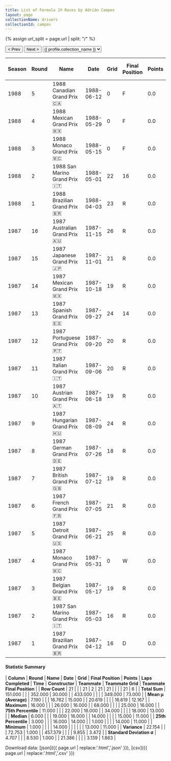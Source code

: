 ```yaml
---
title: List of Formula 1® Races by Adrián Campos
layout: page
collectionName: drivers
collectionId: campos
---
```


{% assign url_split = page.url | split: "/" %}
<div id="collection-navigation">
<button onclick="selector.options[selector.selectedIndex-1].value && (window.location = selector.options[selector.selectedIndex-1].value);">&lt; Prev</button>
<button onclick="selector.options[selector.selectedIndex+1].value && (window.location = selector.options[selector.selectedIndex+1].value);">Next &gt;</button>
<select id="selector" onchange="this.options[this.selectedIndex].value && (window.location = this.options[this.selectedIndex].value);">
  {% for collectionId in site.data[page.collectionName].refs %}
    {% if collectionId == page.collectionId %}
      {% assign selected = "selected" %}
    {% else %}
      {% assign selected = "" %}
    {% endif %}
    {% assign profile = site.data[page.collectionName][collectionId].profile %}
    <option value="/f1/{{ page.collectionName }}/{{ collectionId }}/{{ url_split[4] }}" {{ selected }}>{{ profile.collection_name }}</option>
  {% endfor %}
</select>
</div>

| Season | Round | Name | Date | Grid | Final Position | Points | Laps Completed | Time | Constructor | Teammate | Teammate Grid | Teammate Final Position |
|--|--|--|--|--|--|--|--|--|--|--|--|--|
| 1988 | 5 | 1988 Canadian Grand Prix 🇨🇦 | 1988-06-12 | 0 | F | 0.0 | 0 |   | Minardi 🇮🇹 | [Luis Pérez-Sala 🇪🇸](/f1/drivers/sala) | 21 | 13 |
| 1988 | 4 | 1988 Mexican Grand Prix 🇲🇽 | 1988-05-29 | 0 | F | 0.0 | 0 |   | Minardi 🇮🇹 | [Luis Pérez-Sala 🇪🇸](/f1/drivers/sala) | 25 | 11 |
| 1988 | 3 | 1988 Monaco Grand Prix 🇲🇨 | 1988-05-15 | 0 | F | 0.0 | 0 |   | Minardi 🇮🇹 | [Luis Pérez-Sala 🇪🇸](/f1/drivers/sala) | 15 | R |
| 1988 | 2 | 1988 San Marino Grand Prix 🇮🇹 | 1988-05-01 | 22 | 16 | 0.0 | 57 |   | Minardi 🇮🇹 | [Luis Pérez-Sala 🇪🇸](/f1/drivers/sala) | 18 | 11 |
| 1988 | 1 | 1988 Brazilian Grand Prix 🇧🇷 | 1988-04-03 | 23 | R | 0.0 | 5 |   | Minardi 🇮🇹 | [Luis Pérez-Sala 🇪🇸](/f1/drivers/sala) | 20 | R |
| 1987 | 16 | 1987 Australian Grand Prix 🇦🇺 | 1987-11-15 | 26 | R | 0.0 | 46 |   | Minardi 🇮🇹 | [Alessandro Nannini 🇮🇹](/f1/drivers/nannini) | 13 | R |
| 1987 | 15 | 1987 Japanese Grand Prix 🇯🇵 | 1987-11-01 | 21 | R | 0.0 | 2 |   | Minardi 🇮🇹 | [Alessandro Nannini 🇮🇹](/f1/drivers/nannini) | 14 | R |
| 1987 | 14 | 1987 Mexican Grand Prix 🇲🇽 | 1987-10-18 | 19 | R | 0.0 | 32 |   | Minardi 🇮🇹 | [Alessandro Nannini 🇮🇹](/f1/drivers/nannini) | 14 | R |
| 1987 | 13 | 1987 Spanish Grand Prix 🇪🇸 | 1987-09-27 | 24 | 14 | 0.0 | 68 |   | Minardi 🇮🇹 | [Alessandro Nannini 🇮🇹](/f1/drivers/nannini) | 21 | R |
| 1987 | 12 | 1987 Portuguese Grand Prix 🇵🇹 | 1987-09-20 | 20 | R | 0.0 | 24 |   | Minardi 🇮🇹 | [Alessandro Nannini 🇮🇹](/f1/drivers/nannini) | 14 | 11 |
| 1987 | 11 | 1987 Italian Grand Prix 🇮🇹 | 1987-09-06 | 20 | R | 0.0 | 34 |   | Minardi 🇮🇹 | [Alessandro Nannini 🇮🇹](/f1/drivers/nannini) | 18 | 16 |
| 1987 | 10 | 1987 Austrian Grand Prix 🇦🇹 | 1987-06-18 | 19 | R | 0.0 | 3 |   | Minardi 🇮🇹 | [Alessandro Nannini 🇮🇹](/f1/drivers/nannini) | 15 | R |
| 1987 | 9 | 1987 Hungarian Grand Prix 🇭🇺 | 1987-08-09 | 24 | R | 0.0 | 14 |   | Minardi 🇮🇹 | [Alessandro Nannini 🇮🇹](/f1/drivers/nannini) | 20 | 11 |
| 1987 | 8 | 1987 German Grand Prix 🇩🇪 | 1987-07-26 | 18 | R | 0.0 | 28 |   | Minardi 🇮🇹 | [Alessandro Nannini 🇮🇹](/f1/drivers/nannini) | 16 | R |
| 1987 | 7 | 1987 British Grand Prix 🇬🇧 | 1987-07-12 | 19 | R | 0.0 | 34 |   | Minardi 🇮🇹 | [Alessandro Nannini 🇮🇹](/f1/drivers/nannini) | 15 | R |
| 1987 | 6 | 1987 French Grand Prix 🇫🇷 | 1987-07-05 | 21 | R | 0.0 | 52 |   | Minardi 🇮🇹 | [Alessandro Nannini 🇮🇹](/f1/drivers/nannini) | 15 | R |
| 1987 | 5 | 1987 Detroit Grand Prix 🇺🇸 | 1987-06-21 | 25 | R | 0.0 | 1 |   | Minardi 🇮🇹 | [Alessandro Nannini 🇮🇹](/f1/drivers/nannini) | 18 | R |
| 1987 | 4 | 1987 Monaco Grand Prix 🇲🇨 | 1987-05-31 | 0 | W | 0.0 | 0 |   | Minardi 🇮🇹 | [Alessandro Nannini 🇮🇹](/f1/drivers/nannini) | 13 | R |
| 1987 | 3 | 1987 Belgian Grand Prix 🇧🇪 | 1987-05-17 | 19 | R | 0.0 | 0 |   | Minardi 🇮🇹 | [Alessandro Nannini 🇮🇹](/f1/drivers/nannini) | 14 | R |
| 1987 | 2 | 1987 San Marino Grand Prix 🇮🇹 | 1987-05-03 | 16 | R | 0.0 | 30 |   | Minardi 🇮🇹 | [Alessandro Nannini 🇮🇹](/f1/drivers/nannini) | 15 | R |
| 1987 | 1 | 1987 Brazilian Grand Prix 🇧🇷 | 1987-04-12 | 16 | D | 0.0 | 3 |   | Minardi 🇮🇹 | [Alessandro Nannini 🇮🇹](/f1/drivers/nannini) | 15 | R |

#### Statistic Summary

| **Column** | **Round** | **Name** | **Date** | **Grid** | **Final Position** | **Points** | **Laps Completed** | **Time** | **Constructor** | **Teammate** | **Teammate Grid** | **Teammate Final Position** |
| **Row Count** | 21 |  |  | 21 | 2 | 21 | 21 |  |  |  | 21 | 6 |
| **Total Sum** | 151.000 |  |  | 352.000 | 30.000 |  | 433.000 |  |  |  | 349.000 | 73.000 |
| **Mean μ (Average)** | 7.190 |  |  | 16.762 | 15.000 |  | 20.619 |  |  |  | 16.619 | 12.167 |
| **Maximum** | 16.000 |  |  | 26.000 | 16.000 |  | 68.000 |  |  |  | 25.000 | 16.000 |
| **75th Percentile** | 11.000 |  |  | 22.000 | 16.000 |  | 34.000 |  |  |  | 18.000 | 13.000 |
| **Median** | 6.000 |  |  | 19.000 | 16.000 |  | 14.000 |  |  |  | 15.000 | 11.000 |
| **25th Percentile** | 3.000 |  |  | 16.000 | 14.000 |  | 1.000 |  |  |  | 14.000 | 11.000 |
| **Minimum** | 1.000 |  |  |  | 14.000 |  |  |  |  |  | 13.000 | 11.000 |
| **Variance** | 22.154 |  |  | 72.753 | 1.000 |  | 457.379 |  |  |  | 9.855 | 3.472 |
| **Standard Deviation σ** | 4.707 |  |  | 8.530 | 1.000 |  | 21.386 |  |  |  | 3.139 | 1.863 |

Download data: [json]({{ page.url | replace:'.html','.json' }}), [csv]({{ page.url | replace:'.html','.csv' }})
